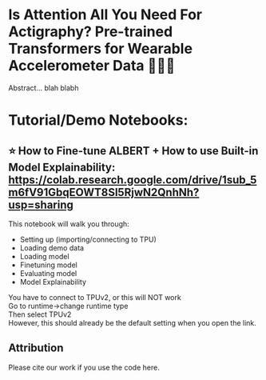 
# Is Attention All You Need For Actigraphy? Pre-trained Transformers for Wearable Accelerometer Data 🏃‍♀️🏃

Abstract... blah blabh

# Tutorial/Demo Notebooks:
## ⭐ How to Fine-tune ALBERT + How to use Built-in Model Explainability: https://colab.research.google.com/drive/1sub_5m6fV91GbqEOWT8Sl5RjwN2QnhNh?usp=sharing

This notebook will walk you through: 
* Setting up (importing/connecting to TPU)
* Loading demo data
* Loading model
* Finetuning model
* Evaluating model
* Model Explainability 




You have to connect to TPUv2, or this will NOT work <be>  
Go to runtime->change runtime type <br>
Then select TPUv2 <br>
However, this should already be the default setting when you open the link.

## Attribution
Please cite our work if you use the code here. 
